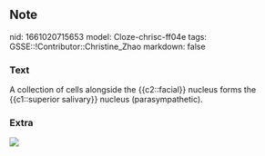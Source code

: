 ## Note
nid: 1661020715653
model: Cloze-chrisc-ff04e
tags: GSSE::!Contributor::Christine_Zhao
markdown: false

### Text
<div>
  <div>
    <div>
      <div>
        A collection of cells alongside the {{c2::facial}} nucleus
        forms the {{c1::superior salivary}} nucleus
        (parasympathetic).
      </div>
    </div>
  </div>
</div>

### Extra
<img src="paste-7ea13fe4ba29adc3b7927f2e85bc3968ef83cbc2.jpg">
